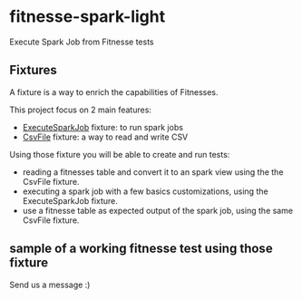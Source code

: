 # fitnesse-spark-light
Execute Spark Job from Fitnesse tests

## Fixtures

A fixture is a way to enrich the capabilities of Fitnesses. 

This project focus on 2 main features:
- [ExecuteSparkJob](https://github.com/octo-technology-downunder/fitnesse-spark-light/blob/master/src/main/java/au/com/octo/fitnesse/fixtures/ExecuteSparkJob.java) fixture: to run spark jobs
- [CsvFile](https://github.com/octo-technology-downunder/fitnesse-spark-light/blob/master/src/main/java/au/com/octo/fitnesse/fixtures/CsvFile.java) fixture: a way to read and write CSV

Using those fixture you will be able to create and run tests:
- reading a fitnesses table and convert it to an spark view using the the CsvFile fixture.
- executing a spark job with a few basics customizations, using the ExecuteSparkJob fixture.
- use a fitnesse table as expected output of the spark job, using the same CsvFile fixture.

## sample of a working fitnesse test using those fixture

Send us a message :)

